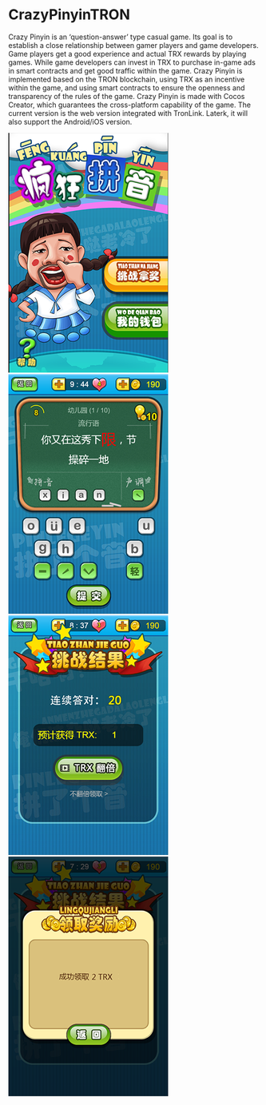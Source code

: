 # CrazyPinyinTRON

Crazy Pinyin is an ‘question-answer’ type casual game. Its goal is to establish a close relationship between gamer players and game developers. Game players get a good experience and actual TRX rewards by playing games. While game developers can invest in TRX to purchase in-game ads in smart contracts and get good traffic within the game. Crazy Pinyin is implemented based on the TRON blockchain, using TRX as an incentive within the game, and using smart contracts to ensure the openness and transparency of the rules of the game. Crazy Pinyin is made with Cocos Creator, which guarantees the cross-platform capability of the game. The current version is the web version integrated with TronLink. Laterk, it will also support the Android/iOS version.

![](https://github.com/qingyeyin/CrazyPinyinTRON/blob/master/screenshots/1.png)
![](https://github.com/qingyeyin/CrazyPinyinTRON/blob/master/screenshots/2.png)
![](https://github.com/qingyeyin/CrazyPinyinTRON/blob/master/screenshots/3.png)
![](https://github.com/qingyeyin/CrazyPinyinTRON/blob/master/screenshots/4.png)

